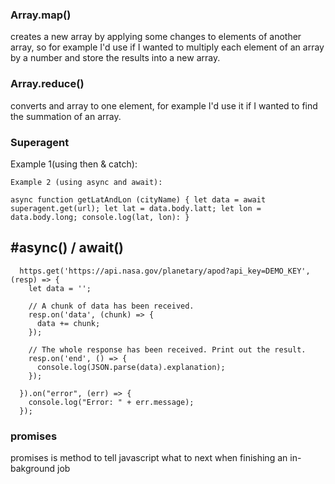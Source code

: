 ### Array.map()
 creates a new array by applying some changes to elements of another array, so for example I'd use if I wanted to multiply each element of an array by a number and store the results into a new array.

### Array.reduce() 
converts and array to one element, for example I'd use it if I wanted to find the summation of an array.

### Superagent
Example 1(using then & catch):
```function getLatAndLon(cityName) { superagent .get(url) .then((data) => { let lat = data.body.latt; let lon = data.body.long; console.log(lat, lon); }) .catch((error) => { console.error(error); }); }
Example 2 (using async and await):

async function getLatAndLon (cityName) { let data = await superagent.get(url); let lat = data.body.latt; let lon = data.body.long; console.log(lat, lon): }
```

## #async() / await()
```const https = require('https');
  https.get('https://api.nasa.gov/planetary/apod?api_key=DEMO_KEY', (resp) => {
    let data = '';
    
    // A chunk of data has been received.
    resp.on('data', (chunk) => {
      data += chunk;
    }); 
    
    // The whole response has been received. Print out the result.
    resp.on('end', () => {
      console.log(JSON.parse(data).explanation);
    });
    
  }).on("error", (err) => { 
    console.log("Error: " + err.message);  
  });
  ```


 ### promises
promises is method to tell javascript what to next when finishing an in-bakground job